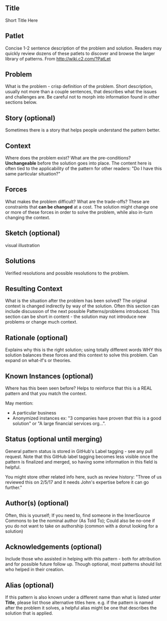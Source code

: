 ## Title
Short Title Here

## Patlet
Concise 1-2 sentence description of the problem and solution. Readers may quickly review dozens of these patlets to discover and browse the larger library of patterns. From http://wiki.c2.com/?PatLet

## Problem
What is the problem - crisp definition of the problem. Short description, usually not more than a couple sentences, that describes what the issues and challenges are. Be careful not to morph into information found in other sections below.

## Story (optional)
Sometimes there is a story that helps people understand the pattern better.

## Context
Where does the problem exist? What are the pre-conditions? **Unchangeable** before the solution goes into place. The content here is often tied to the applicability of the pattern for other readers: "Do I have this same particular situation?"

## Forces
What makes the problem difficult? What are the trade-offs? These are constraints that **can be changed** at a cost. The solution might change one or more of these forces in order to solve the problem, while also in-turn changing the context.

## Sketch (optional)
visual illustration

## Solutions
Verified resolutions and possible resolutions to the problem.

## Resulting Context
What is the situation after the problem has been solved? The original context is changed indirectly by way of the solution. Often this section can include discussion of the next possible Patterns/problems introduced. This section can be short in content - the solution may not introduce new problems or change much context.

## Rationale (optional)
Explains why this is the right solution; using totally different words WHY this solution balances these forces and this context to solve this problem. Can expand on what-if's or theories.

## Known Instances (optional)
Where has this been seen before? Helps to reinforce that this is a REAL pattern and that you match the context.

May mention:
* A particular business
* Anonymized instances ex: "3 companies have proven that this is a good solution" or "A large financial services org...".

## Status (optional until merging)
General pattern status is stored in GitHub's Label tagging - see any pull request. Note that this GitHub label tagging becomes less visible once the pattern is finalized and merged, so having some information in this field is helpful.

You might store other related info here, such as review history: "Three of us reviewed this on 2/5/17 and it needs John's expertise before it can go further."

## Author(s) (optional)
Often, this is yourself; If you need to, find someone in the InnerSource Commons to be the nominal author (As Told To); Could also be no-one if you do not want to take on authorship (common with a donut looking for a solution)

## Acknowledgements (optional)
Include those who assisted in helping with this pattern - both for attribution and for possible future follow up. Though optional, most patterns should list who helped in their creation.

## Alias (optional)
If this pattern is also known under a different name than what is listed unter **Title**, please list those alternative titles here. e.g. if the pattern is named after the problem it solves, a helpful alias might be one that describes the solution that is applied.
